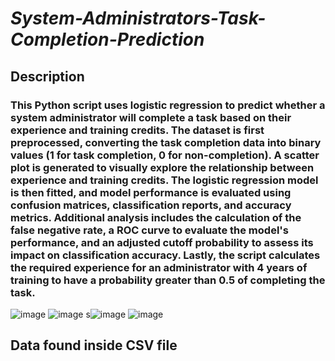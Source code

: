 
# *System-Administrators-Task-Completion-Prediction*
## Description


### This Python script uses logistic regression to predict whether a system administrator will complete a task based on their experience and training credits. The dataset is first preprocessed, converting the task completion data into binary values (1 for task completion, 0 for non-completion). A scatter plot is generated to visually explore the relationship between experience and training credits. The logistic regression model is then fitted, and model performance is evaluated using confusion matrices, classification reports, and accuracy metrics. Additional analysis includes the calculation of the false negative rate, a ROC curve to evaluate the model's performance, and an adjusted cutoff probability to assess its impact on classification accuracy. Lastly, the script calculates the required experience for an administrator with 4 years of training to have a probability greater than 0.5 of completing the task.


![image](https://github.com/user-attachments/assets/daff26f2-d7cf-4805-a71a-7f0f6d7418ae)
![image](https://github.com/user-attachments/assets/c56def5d-fbd5-4c55-b0ac-aea9b2e0f90c)
s![image](https://github.com/user-attachments/assets/8c77bff9-be36-4583-b1a3-38bff2d49c2e)
![image](https://github.com/user-attachments/assets/cc8ee152-4a9b-43d0-92b0-6123a8b0f113)

## Data found inside CSV file 
